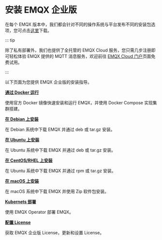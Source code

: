 # 安装 EMQX 企业版

在每个 EMQX 版本中，我们都会针对不同的操作系统与平台发布不同的安装包选项，您可点击[这里](https://www.emqx.com/zh/try?product=enterprise)下载。

::: tip

除了私有部署外，我们也提供了全托管的 EMQX Cloud 服务，您只需几步注册即可轻松体验 EMQX 提供的 MQTT 消息服务，欢迎前往 [EMQX Cloud 门户](https://cloud.emqx.com/)页面免费试用。

:::

以下页面为您提供 EMQX 企业版的安装指导。

**[通过 Docker 运行](./install-docker-ce.md)**

使用官方 Docker 镜像快速安装和运行 EMQX，并使用 Docker Compose 实现集群搭建。

**[在 Debian 上安装](./install-debian-ce.md)**

在 Debian 系统中下载 EMQX 并通过 deb 或 tar.gz 安装。

**[在 Ubuntu 上安装](./install-ubuntu-ce.md)**

在 Ubuntu 系统中下载 EMQX 并通过 deb 或 tar.gz 安装。

**[在 CentOS/RHEL 上安装](./install-rhel-ce.md)**

在 Ubuntu 系统中下载 EMQX 并通过 rpm 或 tar.gz 安装。

**[在 macOS 上安装](./install-macOS-ce.md)**

在 macOS 系统中下载 EMQX 并使用 Zip 软件包安装。

**[Kubernets 部署](https://docs.emqx.com/en/emqx-operator/latest/getting-started/getting-started.html)**

使用 EMQX Operator 部署 EMQX。

**[配置 License](./license.md)**

获取 EMQX 企业版 License，更新和设置 License。